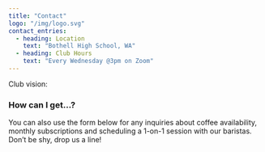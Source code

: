 ```yaml
---
title: "Contact"
logo: "/img/logo.svg"
contact_entries:
  - heading: Location
    text: "Bothell High School, WA"
  - heading: Club Hours
    text: "Every Wednesday @3pm on Zoom"
---
```


Club vision:

<h3 class="f4 b lh-title mb2">How can I get…?</h3>

You can also use the form below for any inquiries about coffee
availability, monthly subscriptions and scheduling a 1-on-1 session
with our baristas. Don’t be shy, drop us a line!
